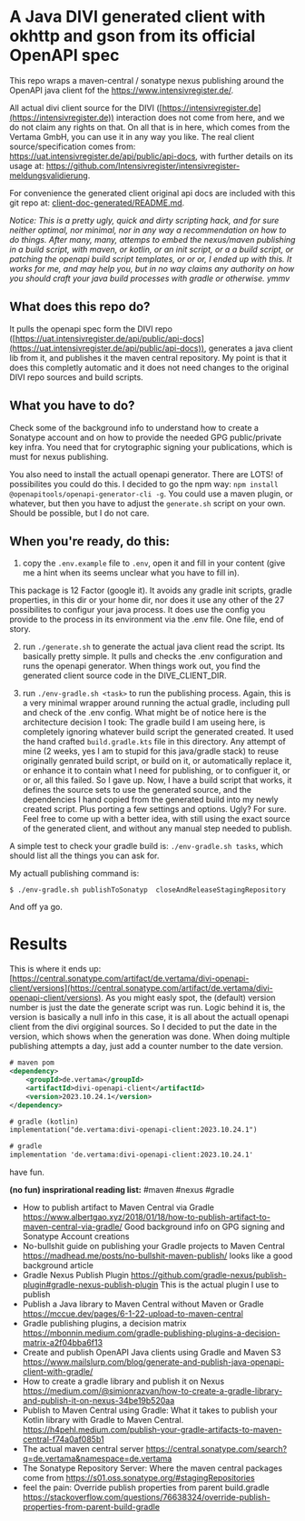 # A Java DIVI generated client with okhttp and gson from its official OpenAPI spec

This repo wraps a maven-central / sonatype nexus publishing around the OpenAPI java client fof the https://www.intensivregister.de/.

All actual divi client source for the DIVI ([https://intensivregister.de](https://intensivregister.de)) interaction does not come from here, and we do not claim any rights on that. On all that is in here, which comes from the Vertama GmbH, you can use it in any way you like. The real client source/specification comes from: https://uat.intensivregister.de/api/public/api-docs, with further details on its usage at: https://github.com/Intensivregister/intensivregister-meldungsvalidierung.

For convenience the generated client original api docs are included with this git repo at: [client-doc-generated/README.md](client-doc-generated/README.md).

_Notice: This is a pretty ugly, quick and dirty scripting hack, and for sure neither optimal, nor minimal, nor in any way a recommendation on how to do things. After many, many, attemps to embed the nexus/maven publishing in a build script, with maven, or kotlin, or an init script, or a a build script, or patching the openapi build script templates, or or or, I ended up with this. It works for me, and may help you, but in no way claims any authority on how you should craft your java build processes with gradle or otherwise. ymmv_


## What does this repo do?

It pulls the openapi spec form the DIVI repo ([https://uat.intensivregister.de/api/public/api-docs](https://uat.intensivregister.de/api/public/api-docs)), generates a java client lib from it, and publishes it the maven central repository. My point is that it does this completly automatic and it does not need changes to the original DIVI repo sources and build scripts.  

## What you have to do?

Check some of the background info to understand how to create a Sonatype account and on how to provide the needed GPG public/private key infra. You need that for crytographic signing your publications, which is must for nexus publishing. 

You also need to install the actuall openapi generator. There are LOTS! of possibilites you could do this. I decided to go the npm way: `npm install @openapitools/openapi-generator-cli -g`. You could use a maven plugin, or whatever, but then you have to adjust the `generate.sh` script on your own. Should be possible, but I do not care. 

## When you're ready, do this:

 1. copy the `.env.example` file to `.env`, open it and fill in your content (give me a hint when its seems unclear what you have to fill in).

This package is 12 Factor (google it). It avoids any gradle init scripts, gradle properties, in this dir or your home dir, nor does it use any other of the 27 possibilites to configur your java process. It does use the config you provide to the process in its environment via the .env file. One file, end of story.

 2. run `./generate.sh` to generate the actual java client
 read the script. Its basically pretty simple. It pulls and checks the .env configuration and runs the openapi generator. When things work out, you find the generated client source code in the DIVE_CLIENT_DIR.

 3. run `./env-gradle.sh <task>` to run the publishing process.
 Again, this is a very minimal wrapper around running the actual gradle, including pull and check of the .env config. What might be of notice here is the architecture decision I took: The gradle build I am useing here, is completely ignoring whatever build script the generated created. It used the hand crafted `build.gradle.kts` file in this directory. Any attempt of mine (2 weeks, yes I am to stupid for this java/gradle stack) to reuse originally genrated build script, or build on it, or automatically replace it, or enhance it to contain what I need for publishing, or to configuer it, or or or, all this failed. So I gave up. Now, I have a build script that works, it defines the source sets to use the generated source, and the dependencies I hand copied from the generated build into my newly created script. Plus porting a few settings and options. Ugly? For sure. Feel free to come up with a better idea, with still using the exact source of the generated client, and without any manual step needed to publish.

A simple test to check your gradle build is: `./env-gradle.sh tasks`, which should list all the things you can ask for. 

My actuall publishing command is: 
```
$ ./env-gradle.sh publishToSonatyp  closeAndReleaseStagingRepository
```

And off ya go. 

# Results

This is where it ends up: [https://central.sonatype.com/artifact/de.vertama/divi-openapi-client/versions](https://central.sonatype.com/artifact/de.vertama/divi-openapi-client/versions). As you might easly spot, the (default) version number is just the date the generate script was run. Logic behind it is, the version is basically a null info in this case, it is all about the actuall openapi client from the divi orgiginal sources. So I decided to put the date in the version, which shows when the generation was done. When doing multiple publishing attempts a day, just add a counter number to the date version.  

```XML
# maven pom
<dependency>
    <groupId>de.vertama</groupId>
    <artifactId>divi-openapi-client</artifactId>
    <version>2023.10.24.1</version>
</dependency>

# gradle (kotlin)
implementation("de.vertama:divi-openapi-client:2023.10.24.1")

# gradle
implementation 'de.vertama:divi-openapi-client:2023.10.24.1'
```

have fun.





**(no fun) insprirational reading list:**
#maven #nexus #gradle 

 - How to publish artifact to Maven Central via Gradle
   <https://www.albertgao.xyz/2018/01/18/how-to-publish-artifact-to-maven-central-via-gradle/>
   Good background info on GPG signing and Sonatype Account creations
 - No-bullshit guide on publishing your Gradle projects to Maven Central
   <https://madhead.me/posts/no-bullshit-maven-publish/>
   looks like a good background article
 - Gradle Nexus Publish Plugin 
   <https://github.com/gradle-nexus/publish-plugin#gradle-nexus-publish-plugin>
   This is the actual plugin I use to publish
 - Publish a Java library to Maven Central without Maven or Gradle
   <https://mccue.dev/pages/6-1-22-upload-to-maven-central>
 - Gradle publishing plugins, a decision matrix
   <https://mbonnin.medium.com/gradle-publishing-plugins-a-decision-matrix-a2f04bba6f13>
 - Create and publish OpenAPI Java clients using Gradle and Maven S3
   <https://www.mailslurp.com/blog/generate-and-publish-java-openapi-client-with-gradle/>
 - How to create a gradle library and publish it on Nexus
   <https://medium.com/@simionrazvan/how-to-create-a-gradle-library-and-publish-it-on-nexus-34be19b520aa>
 - Publish to Maven Central using Gradle: What it takes to publish your Kotlin
   library with Gradle to Maven Central.
   <https://h4pehl.medium.com/publish-your-gradle-artifacts-to-maven-central-f74a0af085b1>
 - The actual maven central server
   <https://central.sonatype.com/search?q=de.vertama&namespace=de.vertama>
 - The Sonatype Repository Server: Where the maven central packages come from
   <https://s01.oss.sonatype.org/#stagingRepositories>
 - feel the pain: Override publish properties from parent build.gradle
   <https://stackoverflow.com/questions/76638324/override-publish-properties-from-parent-build-gradle>

